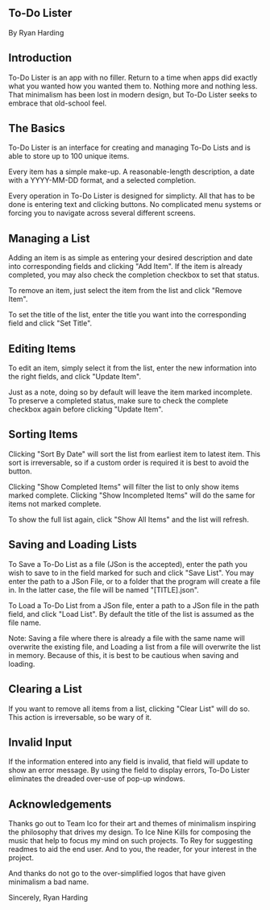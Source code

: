 To-Do Lister
-
By Ryan Harding

Introduction
-
To-Do Lister is an app with no filler.
Return to a time when apps did exactly what you wanted
how you wanted them to. Nothing more and nothing less.
That minimalism has been lost in modern design,
but To-Do Lister seeks to embrace that old-school
feel.

The Basics
-
To-Do Lister is an interface for creating and managing
To-Do Lists and is able to store up to 100 unique items.

Every item has a simple make-up. A reasonable-length
description, a date with a YYYY-MM-DD format, and
a selected completion.

Every operation in To-Do Lister is designed for simplicty.
All that has to be done is entering text and clicking buttons.
No complicated menu systems or forcing you to navigate across
several different screens.

Managing a List
-
Adding an item is as simple as entering your desired description and date
into corresponding fields and clicking "Add Item". If the item is already completed, you may
also check the completion checkbox to set that status.

To remove an item, just select the item from the list and click
"Remove Item".

To set the title of the list, enter the title you want into the
corresponding field and click "Set Title".

Editing Items
-
To edit an item, simply select it from the list, enter the new information 
into the right fields, and click "Update Item".

Just as a note, doing so by default will leave the item marked incomplete.
To preserve a completed status, make sure to check the complete
checkbox again before clicking "Update Item".

Sorting Items
-
Clicking "Sort By Date" will sort the list from earliest
item to latest item. This sort is irreversable, so if a custom order
is required it is best to avoid the button.

Clicking "Show Completed Items" will filter the list to only show
items marked complete. Clicking "Show Incompleted Items" will do the same
for items not marked complete.

To show the full list again, click "Show All Items" and the list will refresh.

Saving and Loading Lists
-
To Save a To-Do List as a file (JSon is the accepted),
enter the path you wish to save to in the field marked for such
and click "Save List". You may enter the path to a JSon File,
or to a folder that the program will create a file in. In
the latter case, the file will be named "[TITLE].json".

To Load a To-Do List from a JSon file, enter a path to a JSon file
in the path field, and click "Load List". By default the title of the list is assumed
as the file name.

Note: Saving a file where there is already a file with the same name will
overwrite the existing file, and Loading a list from a file will overwrite the list
in memory. Because of this, it is best to be cautious when saving and loading.

Clearing a List
-
If you want to remove all items from a list, clicking "Clear List" will do so. This action is irreversable,
so be wary of it.

Invalid Input
-
If the information entered into any field is invalid,
that field will update to show an error message. By
using the field to display errors, To-Do Lister eliminates
the dreaded over-use of pop-up windows.

Acknowledgements
-
Thanks go out to Team Ico for their art and themes of
minimalism inspiring the philosophy that drives my design.
To Ice Nine Kills for composing the music that help to focus
my mind on such projects.
To Rey for suggesting readmes to aid the end user.
And to you, the reader, for your interest in the project.

And thanks do not go to the over-simplified logos
that have given minimalism a bad name.

Sincerely,
Ryan Harding
